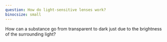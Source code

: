 ```yaml
---
question: How do light-sensitive lenses work?
binocsize: small
---
```


How can a substance go from transparent to dark just due to the brightness of the surrounding light?
